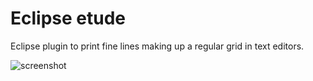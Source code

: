 Eclipse etude
=============

Eclipse plugin to print fine lines making up a regular grid in text editors.

![screenshot](https://raw.githubusercontent.com/wiki/mrallo/eclipse-etude/images/01_eclipse-etude_0.0.1.alpha.png)
